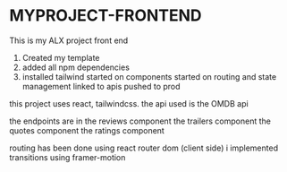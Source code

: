 # MYPROJECT-FRONTEND
This is my ALX project front end
1. Created my template
2. added all npm dependencies
3. installed tailwind
started on components 
started on routing and state management
linked to apis
pushed to prod


this project uses react, tailwindcss.
the api used is the OMDB api


the endpoints are in the reviews component
the trailers component 
the quotes component
the ratings component


routing has been done using react router dom (client side)
i implemented transitions using framer-motion
